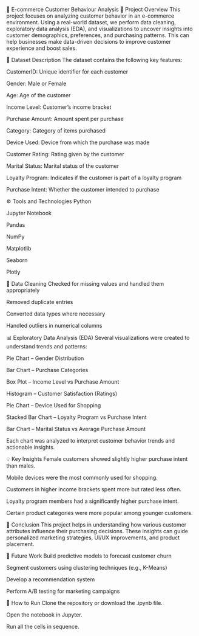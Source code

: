 🛒 E-commerce Customer Behaviour Analysis
📑 Project Overview
This project focuses on analyzing customer behavior in an e-commerce environment. Using a real-world dataset, we perform data cleaning, exploratory data analysis (EDA), and visualizations to uncover insights into customer demographics, preferences, and purchasing patterns. This can help businesses make data-driven decisions to improve customer experience and boost sales.

📂 Dataset Description
The dataset contains the following key features:

CustomerID: Unique identifier for each customer

Gender: Male or Female

Age: Age of the customer

Income Level: Customer’s income bracket

Purchase Amount: Amount spent per purchase

Category: Category of items purchased

Device Used: Device from which the purchase was made

Customer Rating: Rating given by the customer

Marital Status: Marital status of the customer

Loyalty Program: Indicates if the customer is part of a loyalty program

Purchase Intent: Whether the customer intended to purchase

⚙️ Tools and Technologies
Python

Jupyter Notebook

Pandas

NumPy

Matplotlib

Seaborn

Plotly

🧹 Data Cleaning
Checked for missing values and handled them appropriately

Removed duplicate entries

Converted data types where necessary

Handled outliers in numerical columns

📊 Exploratory Data Analysis (EDA)
Several visualizations were created to understand trends and patterns:

Pie Chart – Gender Distribution

Bar Chart – Purchase Categories

Box Plot – Income Level vs Purchase Amount

Histogram – Customer Satisfaction (Ratings)

Pie Chart – Device Used for Shopping

Stacked Bar Chart – Loyalty Program vs Purchase Intent

Bar Chart – Marital Status vs Average Purchase Amount

Each chart was analyzed to interpret customer behavior trends and actionable insights.

💡 Key Insights
Female customers showed slightly higher purchase intent than males.

Mobile devices were the most commonly used for shopping.

Customers in higher income brackets spent more but rated less often.

Loyalty program members had a significantly higher purchase intent.

Certain product categories were more popular among younger customers.

🧠 Conclusion
This project helps in understanding how various customer attributes influence their purchasing decisions. These insights can guide personalized marketing strategies, UI/UX improvements, and product placement.

🚀 Future Work
Build predictive models to forecast customer churn

Segment customers using clustering techniques (e.g., K-Means)

Develop a recommendation system

Perform A/B testing for marketing campaigns

📁 How to Run
Clone the repository or download the .ipynb file.

Open the notebook in Jupyter.

Run all the cells in sequence.
